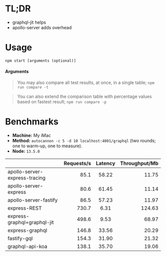 # TL;DR

- graphql-jit helps
- apollo-server adds overhead

# Usage

```
npm start [arguments (optional)]
```

#### Arguments

> You may also compare all test results, at once, in a single table; `npm run compare -t`

> You can also extend the comparison table with percentage values based on fastest result; `npm run compare -p`

# Benchmarks

- **Machine:** My iMac
- **Method:** `autocannon -c 5 -d 10 localhost:4001/graphql` (two rounds; one to warm-up, one to measure).
- **Node:** `13.5.0`

|                               | Requests/s | Latency | Throughput/Mb |
| :---------------------------- | ---------: | :-----: | ------------: |
| apollo-server-express-tracing |       85.1 |  58.22  |         11.75 |
| apollo-server-express         |       80.6 |  61.45  |         11.14 |
| apollo-server-fastify         |       86.5 |  57.23  |         11.97 |
| express-REST                  |      730.7 |  6.31   |        124.63 |
| express-graphql+graphql-jit   |      498.6 |  9.53   |         68.97 |
| express-graphql               |      146.8 |  33.56  |         20.29 |
| fastify-gql                   |      154.3 |  31.90  |         21.32 |
| graphql-api-koa               |      138.1 |  35.70  |         19.06 |
